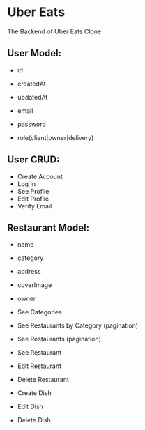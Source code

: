 # Uber Eats

The Backend of Uber Eats Clone

## User Model:

 - id
 - createdAt
 - updatedAt

 - email
 - password
 - role(client|owner|delivery)

 ## User CRUD:

 - Create Account
 - Log In
 - See Profile
 - Edit Profile
 - Verify Email

## Restaurant Model:
 - name
 - category
 - address
 - coverImage
 - owner

 - See Categories
 - See Restaurants by Category (pagination)
 - See Restaurants (pagination)
 - See Restaurant
 - Edit Restaurant
 - Delete Restaurant
 - Create Dish
 - Edit Dish
 - Delete Dish